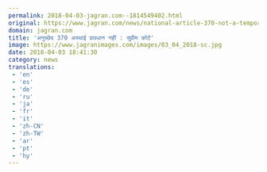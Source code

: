 ```yaml
---
permalink: 2018-04-03-jagran.com--1814549402.html
original: https://www.jagran.com/news/national-article-370-not-a-temporary-provision-says-supreme-court-17770989.html
domain: jagran.com
title: 'अनुच्छेद 370 अस्थाई प्रावधान नहीं : सुप्रीम कोर्ट'
image: https://www.jagranimages.com/images/03_04_2018-sc.jpg
date: 2018-04-03 18:41:30
category: news
translations: 
 - 'en'
 - 'es'
 - 'de'
 - 'ru'
 - 'ja'
 - 'fr'
 - 'it'
 - 'zh-CN'
 - 'zh-TW'
 - 'ar'
 - 'pt'
 - 'hy'
---
```


